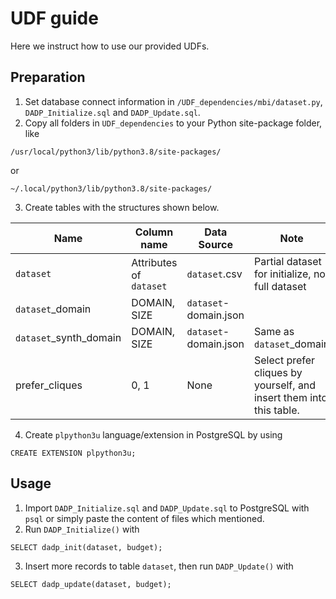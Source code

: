 # UDF guide
Here we instruct how to use our provided UDFs.
## Preparation
1. Set database connect information in ```/UDF_dependencies/mbi/dataset.py```, ```DADP_Initialize.sql``` and  ```DADP_Update.sql```.
2. Copy all folders in  ```UDF_dependencies``` to your Python site-package folder, like
```
/usr/local/python3/lib/python3.8/site-packages/
```
or
```
~/.local/python3/lib/python3.8/site-packages/
```

3. Create tables with the structures shown below.

|Name|Column name|Data Source|Note
|----|----|----|----|
|```dataset```|Attributes of ```dataset```|```dataset```.csv| Partial dataset for initialize, not full dataset
|```dataset```_domain|DOMAIN, SIZE|```dataset```-domain.json|
|```dataset```_synth_domain|DOMAIN, SIZE|```dataset```-domain.json|Same as ```dataset```_domain
|prefer_cliques|0, 1|None|Select prefer cliques by yourself, and insert them into this table.

4. Create ```plpython3u``` language/extension in PostgreSQL by using
```
CREATE EXTENSION plpython3u;
```
## Usage
1. Import ```DADP_Initialize.sql``` and ```DADP_Update.sql``` to PostgreSQL with ```psql``` or simply paste the content of files which mentioned.
2. Run ```DADP_Initialize()``` with
```
SELECT dadp_init(dataset, budget);
```
3. Insert more records to table ```dataset```, then run ```DADP_Update()``` with
```
SELECT dadp_update(dataset, budget);
```
